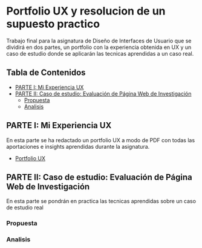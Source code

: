 # Portfolio UX y resolucion de un supuesto practico
Trabajo final para la asignatura de Diseño de Interfaces de Usuario que se dividirá en dos partes, un portfolio con la experiencia obtenida en UX y un caso de estudio donde se aplicarán las tecnicas aprendidas a un caso real.

## Tabla de Contenidos
- [PARTE I: Mi Experiencia UX](#PARTE-1:-Mi-Experiencia-UX)
- [PARTE II: Caso de estudio: Evaluación de Página Web de Investigación](#PARTE-II:-Caso-de-estudio:-Evaluación-de-Página-Web-de-Investigación)
  - [Propuesta](#Propuesta)
  - [Analisis](#Analisis)

## PARTE I: Mi Experiencia UX
En esta parte se ha redactado un portfolio UX a modo de PDF con todas las aportaciones e insights aprendidas durante la asignatura.
- [Portfolio UX](PortfolioUX.pdf)

## PARTE II: Caso de estudio: Evaluación de Página Web de Investigación
En esta parte se pondrán en practica las tecnicas aprendidas sobre un caso de estudio real

### Propuesta

### Analisis
